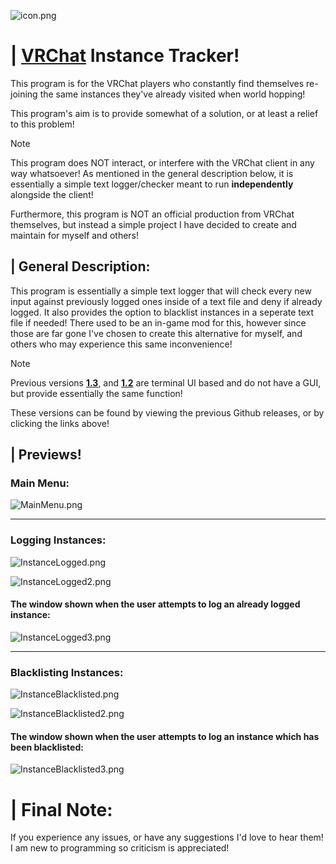 ![icon.png](icon.png)

# | [VRChat](https://hello.vrchat.com) Instance Tracker!

This program is for the
VRChat players who constantly find
themselves re-joining the same instances
they've already visited when world
hopping!

This program's aim is to
provide somewhat of a solution,
or at least a relief
to this problem!

> [!NOTE]
> This program does NOT interact,
> or interfere with the VRChat
> client in any way whatsoever!
> As mentioned in the general
> description below, it is essentially
> a simple text logger/checker
> meant to run **independently** alongside
> the client!
> 
> Furthermore, this program is NOT
> an official production from VRChat
> themselves, but instead a simple
> project I have decided to
> create and maintain for myself
> and others!

## | General Description:
This program is essentially a
simple text logger that will
check every new input against
previously logged ones inside of
a text file and deny
if already logged. It also
provides the option to blacklist
instances in a seperate text
file if needed! There used
to be an in-game mod
for this, however since those
are far gone I've chosen
to create this alternative for
myself, and others who may
experience this same inconvenience!

> [!NOTE]
> Previous versions
> [**1.3**](https://github.com/Py-Kat/VRC-InstanceTracker/releases/tag/v1.3.0),
> and
> [**1.2**](https://github.com/Py-Kat/VRC-InstanceTracker/releases/tag/v1.2.0)
> are terminal UI based and
> do not have a GUI,
> but provide essentially the same
> function!
> 
> These versions can be found
> by viewing the previous Github
> releases, or by clicking the
> links above!

## | Previews!

### Main Menu:
![MainMenu.png](images/MainMenu.png)

---

### Logging Instances:
![InstanceLogged.png](images/InstanceLogged.png)

![InstanceLogged2.png](images/InstanceLogged2.png)

#### The window shown when the user attempts to log an already logged instance:
![InstanceLogged3.png](images/InstanceLogged3.png)

---

### Blacklisting Instances:
![InstanceBlacklisted.png](images/InstanceBlacklisted.png)

![InstanceBlacklisted2.png](images/InstanceBlacklisted2.png)

#### The window shown when the user attempts to log an instance which has been blacklisted:
![InstanceBlacklisted3.png](images/InstanceBlacklisted3.png)

# | Final Note:
If you experience any issues,
or have any suggestions I'd
love to hear them! I
am new to programming so
criticism is appreciated!